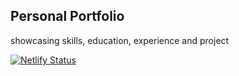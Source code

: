 ## Personal Portfolio
showcasing skills, education, experience and project

[![Netlify Status](https://api.netlify.com/api/v1/badges/62e8bdf5-f0ed-4c17-8246-e00a89cc5653/deploy-status)](https://app.netlify.com/sites/mariaf/deploys)
